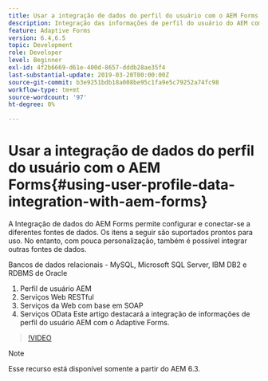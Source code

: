 ```yaml
---
title: Usar a integração de dados do perfil do usuário com o AEM Forms
description: Integração das informações de perfil do usuário do AEM com o Adaptive Forms
feature: Adaptive Forms
version: 6.4,6.5
topic: Development
role: Developer
level: Beginner
exl-id: 4f2b6669-d61e-400d-8657-dddb28ae35f4
last-substantial-update: 2019-03-20T00:00:00Z
source-git-commit: b3e9251bdb18a008be95c1fa9e5c79252a74fc98
workflow-type: tm+mt
source-wordcount: '97'
ht-degree: 0%

---
```


# Usar a integração de dados do perfil do usuário com o AEM Forms{#using-user-profile-data-integration-with-aem-forms}

A Integração de dados do AEM Forms permite configurar e conectar-se a diferentes fontes de dados. Os itens a seguir são suportados prontos para uso. No entanto, com pouca personalização, também é possível integrar outras fontes de dados.

Bancos de dados relacionais - MySQL, Microsoft SQL Server, IBM DB2 e RDBMS de Oracle

1. Perfil de usuário AEM
1. Serviços Web RESTful
1. Serviços da Web com base em SOAP
1. Serviços OData Este artigo destacará a integração de informações de perfil do usuário AEM com o Adaptive Forms.

>[!VIDEO](https://video.tv.adobe.com/v/17432?quality=12&learn=on)

>[!NOTE]
>
>Esse recurso está disponível somente a partir do AEM 6.3.
